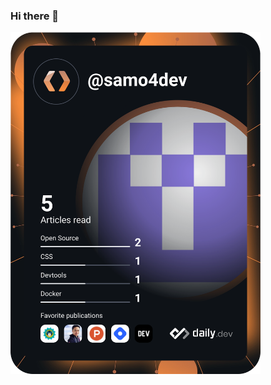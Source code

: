 ### Hi there 👋

<a href="https://app.daily.dev/DailyDevTips"><img src="https://github.com/samo4fun/samo4fun/blob/master/devcard.svg" width="400" alt="samo4dev's Dev Card"/></a>


<!--
**samo4fun/samo4fun** is a ✨ _special_ ✨ repository because its `README.md` (this file) appears on your GitHub profile.

Here are some ideas to get you started:

- 🔭 I’m currently working on ...
- 🌱 I’m currently learning ...
- 👯 I’m looking to collaborate on ...
- 🤔 I’m looking for help with ...
- 💬 Ask me about ...
- 📫 How to reach me: ...
- 😄 Pronouns: ...
- ⚡ Fun fact: ...
-->
